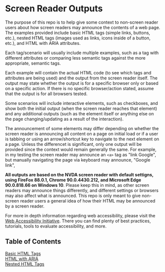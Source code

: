 # Screen Reader Outputs

The purpose of this repo is to help give some context to non-screen reader users about how screen readers may announce the contents of a web page. The examples provided include basic HTML tags (simple links, buttons, etc.), nested HTML tags (images used as links, icons inside of a button, etc.), and HTML with ARIA attributes.

Each tag/scenario will usually include multiple examples, such as a tag with different attributes or comparing less semantic tags against the more appropriate, semantic tags.

Each example will contain the actual HTML code (to see which tags and attributes are being used) and the output from the screen reader itself. The output may state whether the output is for a specific browser only or based on a specific action. If there is no specific browser/action stated, assume that the output is for all browsers tested.

Some scenarios will include interactive elements, such as checkboxes, and show both the initial output (when the screen reader reaches that element) and any additional outputs (such as the element itself or anything else on the page changing/updating as a result of the interaction).

The announcement of some elements may differ depending on whether the screen reader is announcing all content on a page on initial load or if a user is tabbing or using an arrow/shortcut key to navigate to the next element on a page. Unless the differencet is significant, only one output will be provided since the context would remain generally the same. For example, in my testing the screen reader may announce an `<a>` tag as "link Google", but manually navigating the page via keyboard may announce, "Google link",

**All outputs are based on the NVDA screen reader with default settigns, using FireFox 88.0.1, Chrome 90.0.4430.212, and Microsoft Edge 90.0.818.66 on Windows 10**. Please keep this in mind, as other screen readers may announce things differently, and different settings or browsers may also affect what is announced. This repo is only meant to give non-screen reader users a general idea of how their HTML may be announced by a screen reader.

For more in depth information regarding web accessibility, please visit the [Web Accessibility Initiative](https://www.w3.org/WAI/). There you can find plenty of best practices, tutorials, tools to evaluate accessibility, and more.

## Table of Contents
[Basic HTML Tags](https://github.com/thatblindgeye/screenreader-outputs/tree/main/basic%20html%20tags)
<br>
[HTML with ARIA](https://github.com/thatblindgeye/screenreader-outputs/tree/main/html%20with%20aria)
<br>
[Nested HTML Tags](https://github.com/thatblindgeye/screenreader-outputs/tree/main/nested%20html%20tags)
